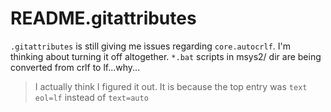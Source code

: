 # README.gitattributes

`.gitattributes` is still giving me issues regarding `core.autocrlf`.
I'm thinking about turning it off altogether.
`*.bat` scripts in msys2/ dir are being converted from crlf to lf...why...

> I actually think I figured it out.  It is because the top entry was `text eol=lf`
> instead of `text=auto`
